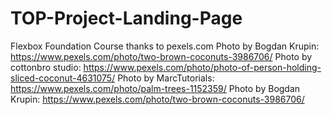 # TOP-Project-Landing-Page
Flexbox Foundation Course
thanks to pexels.com
Photo by Bogdan Krupin: https://www.pexels.com/photo/two-brown-coconuts-3986706/
Photo by cottonbro studio: https://www.pexels.com/photo/photo-of-person-holding-sliced-coconut-4631075/
Photo by MarcTutorials: https://www.pexels.com/photo/palm-trees-1152359/
Photo by Bogdan Krupin: https://www.pexels.com/photo/two-brown-coconuts-3986706/